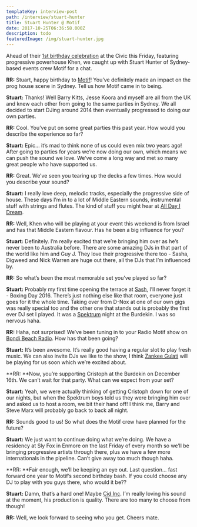 ```yaml
---
templateKey: interview-post
path: /interview/stuart-hunter
title: Stuart Hunter @ Motif
date: 2017-10-25T06:36:58.000Z
description: todo
featuredImage: /img/stuart-hunter.jpg
---
```

Ahead of their [1st birthday celebration](https://www.facebook.com/events/1780327001992048/) at the Civic this Friday, featuring progressive powerhouse Khen, we caught up with Stuart Hunter of Sydney-based events crew Motif for a chat. 

**RR:** Stuart, happy birthday to [Motif](https://www.facebook.com/MOTIFSYDNEY/)! You’ve definitely made an impact on the prog house scene in Sydney. Tell us how Motif came in to being. 

**Stuart:** Thanks! Well Barry Kitts, Jesse Koora and myself are all from the UK and knew each other from going to the same parties in Sydney. We all decided to start DJing around 2014 then eventually progressed to doing our own parties.

**RR:** Cool. You’ve put on some great parties this past year. How would you describe the experience so far?

**Stuart:** Epic… it’s mad to think none of us could even mix two years ago! After going to parties for years we’re now doing our own, which means we can push the sound we love. We’ve come a long way and met so many great people who have supported us. 

**RR:** Great. We’ve seen you tearing up the decks a few times. How would you describe your sound?

**Stuart:** I really love deep, melodic tracks, especially the progressive side of house. These days I’m in to a lot of Middle Eastern sounds, instrumental stuff with strings and flutes. The kind of stuff you might hear at [All Day I Dream](https://www.facebook.com/alldayidream/). 

**RR:** Well, Khen who will be playing at your event this weekend is from Israel and has that Middle Eastern flavour. Has he been a big influence for you? 

**Stuart:** Definitely. I’m really excited that we’re bringing him over as he’s never been to Australia before. There are some amazing DJs in that part of the world like him and Guy J. They love their progressive there too - Sasha, Digweed and Nick Warren are huge out there, all the DJs that I’m influenced by.

**RR:** So what’s been the most memorable set you’ve played so far?

**Stuart:** Probably my first time opening the terrace at [Sash](https://www.facebook.com/sashsundays/), I’ll never forget it - Boxing Day 2016. There’s just nothing else like that room, everyone just goes for it the whole time. Taking over from D-Nox at one of our own gigs was really special too and the other one that stands out is probably the first ever DJ set I played. It was a [Spektrum](https://www.facebook.com/spektrumau/) night at the Burdekin. I was so nervous haha.

**RR:** Haha, not surprised! We’ve been tuning in to your Radio Motif show on [Bondi Beach Radio](https://www.facebook.com/Bondi-Beach-Radio-431422933620978/). How has that been going?

**Stuart:** It’s been awesome. It’s really good having a regular slot to play fresh music. We can also invite DJs we like to the show, I think [Zankee Gulati](https://www.facebook.com/Zankee/) will be playing for us soon which we’re excited about. 

**RR: **Now, you’re supporting Cristoph at the Burdekin on December 16th. We can’t wait for that party. What can we expect from your set? 

**Stuart:** Yeah, we were actually thinking of getting Cristoph down for one of our nights, but when the Spektrum boys told us they were bringing him over and asked us to host a room, we bit their hand off! I think me, Barry and Steve Marx will probably go back to back all night.

**RR:** Sounds good to us! So what does the Motif crew have planned for the future?

**Stuart:** We just want to continue doing what we’re doing. We have a residency at Sly Fox in Enmore on the last Friday of every month so we’ll be bringing progressive artists through there, plus we have a few more internationals in the pipeline. Can’t give away too much though haha.

**RR: **Fair enough, we’ll be keeping an eye out. Last question… fast forward one year to Motif’s second birthday bash. If you could choose any DJ to play with you guys there, who would it be?? 

**Stuart:** Damn, that’s a hard one! Maybe [Cid Inc](https://www.facebook.com/Cidinc/). I’m really loving his sound at the moment, his production is quality. There are too many to choose from though! 

**RR:** Well, we look forward to seeing who you get. Cheers mate.
